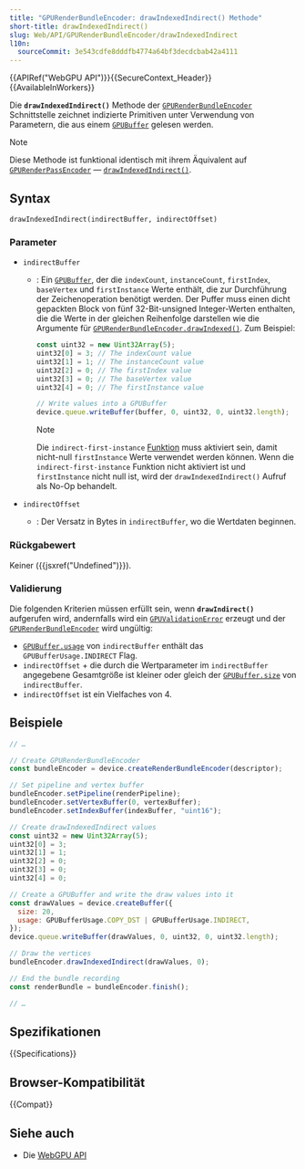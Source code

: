 ```yaml
---
title: "GPURenderBundleEncoder: drawIndexedIndirect() Methode"
short-title: drawIndexedIndirect()
slug: Web/API/GPURenderBundleEncoder/drawIndexedIndirect
l10n:
  sourceCommit: 3e543cdfe8dddfb4774a64bf3decdcbab42a4111
---
```


{{APIRef("WebGPU API")}}{{SecureContext_Header}}{{AvailableInWorkers}}

Die **`drawIndexedIndirect()`** Methode der [`GPURenderBundleEncoder`](/de/docs/Web/API/GPURenderBundleEncoder) Schnittstelle zeichnet indizierte Primitiven unter Verwendung von Parametern, die aus einem [`GPUBuffer`](/de/docs/Web/API/GPUBuffer) gelesen werden.

> [!NOTE]
> Diese Methode ist funktional identisch mit ihrem Äquivalent auf [`GPURenderPassEncoder`](/de/docs/Web/API/GPURenderPassEncoder) — [`drawIndexedIndirect()`](/de/docs/Web/API/GPURenderPassEncoder/drawIndexedIndirect).

## Syntax

```js-nolint
drawIndexedIndirect(indirectBuffer, indirectOffset)
```

### Parameter

- `indirectBuffer`

  - : Ein [`GPUBuffer`](/de/docs/Web/API/GPUBuffer), der die `indexCount`, `instanceCount`, `firstIndex`, `baseVertex` und `firstInstance` Werte enthält, die zur Durchführung der Zeichenoperation benötigt werden. Der Puffer muss einen dicht gepackten Block von fünf 32-Bit-unsigned Integer-Werten enthalten, die die Werte in der gleichen Reihenfolge darstellen wie die Argumente für [`GPURenderBundleEncoder.drawIndexed()`](/de/docs/Web/API/GPURenderBundleEncoder/drawIndexed). Zum Beispiel:

    ```js
    const uint32 = new Uint32Array(5);
    uint32[0] = 3; // The indexCount value
    uint32[1] = 1; // The instanceCount value
    uint32[2] = 0; // The firstIndex value
    uint32[3] = 0; // The baseVertex value
    uint32[4] = 0; // The firstInstance value

    // Write values into a GPUBuffer
    device.queue.writeBuffer(buffer, 0, uint32, 0, uint32.length);
    ```

    > [!NOTE]
    > Die `indirect-first-instance` [Funktion](/de/docs/Web/API/GPUSupportedFeatures) muss aktiviert sein, damit nicht-null `firstInstance` Werte verwendet werden können. Wenn die `indirect-first-instance` Funktion nicht aktiviert ist und `firstInstance` nicht null ist, wird der `drawIndexedIndirect()` Aufruf als No-Op behandelt.

- `indirectOffset`
  - : Der Versatz in Bytes in `indirectBuffer`, wo die Wertdaten beginnen.

### Rückgabewert

Keiner ({{jsxref("Undefined")}}).

### Validierung

Die folgenden Kriterien müssen erfüllt sein, wenn **`drawIndirect()`** aufgerufen wird, andernfalls wird ein [`GPUValidationError`](/de/docs/Web/API/GPUValidationError) erzeugt und der [`GPURenderBundleEncoder`](/de/docs/Web/API/GPURenderBundleEncoder) wird ungültig:

- [`GPUBuffer.usage`](/de/docs/Web/API/GPUBuffer/usage) von `indirectBuffer` enthält das `GPUBufferUsage.INDIRECT` Flag.
- `indirectOffset` + die durch die Wertparameter im `indirectBuffer` angegebene Gesamtgröße ist kleiner oder gleich der [`GPUBuffer.size`](/de/docs/Web/API/GPUBuffer/size) von `indirectBuffer`.
- `indirectOffset` ist ein Vielfaches von 4.

## Beispiele

```js
// …

// Create GPURenderBundleEncoder
const bundleEncoder = device.createRenderBundleEncoder(descriptor);

// Set pipeline and vertex buffer
bundleEncoder.setPipeline(renderPipeline);
bundleEncoder.setVertexBuffer(0, vertexBuffer);
bundleEncoder.setIndexBuffer(indexBuffer, "uint16");

// Create drawIndexedIndirect values
const uint32 = new Uint32Array(5);
uint32[0] = 3;
uint32[1] = 1;
uint32[2] = 0;
uint32[3] = 0;
uint32[4] = 0;

// Create a GPUBuffer and write the draw values into it
const drawValues = device.createBuffer({
  size: 20,
  usage: GPUBufferUsage.COPY_DST | GPUBufferUsage.INDIRECT,
});
device.queue.writeBuffer(drawValues, 0, uint32, 0, uint32.length);

// Draw the vertices
bundleEncoder.drawIndexedIndirect(drawValues, 0);

// End the bundle recording
const renderBundle = bundleEncoder.finish();

// …
```

## Spezifikationen

{{Specifications}}

## Browser-Kompatibilität

{{Compat}}

## Siehe auch

- Die [WebGPU API](/de/docs/Web/API/WebGPU_API)
